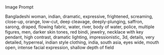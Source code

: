 Image Prompt

Bangladeshi woman, indian, dramatic, expressive, frightened, screaming, close-up, orange, low-cut, deep cleavage, deeply-plunging, saffron, sarong, draped, flowing fabric, water, river, body of water, police, multiple figures, men, darker skin tones, red bindi, jewelry, necklace with key pendant, high contrast, dramatic lighting, impressionistic, 3d, details, very detailed, hyperreal, indian style clothing, india, south asia, eyes wide, mouth open, intense facial expression, shallow depth of field